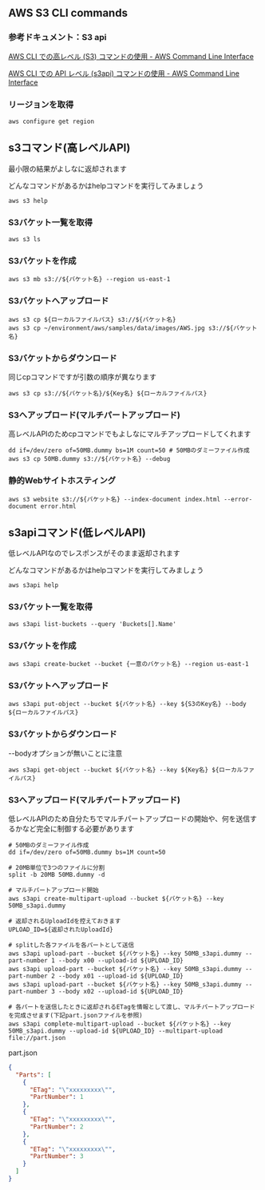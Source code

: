 ## AWS S3 CLI commands

### 参考ドキュメント：S3 api

[AWS CLI での高レベル (S3) コマンドの使用 - AWS Command Line Interface](https://docs.aws.amazon.com/ja_jp/cli/latest/userguide/cli-services-s3-commands.html)

[AWS CLI での API レベル (s3api) コマンドの使用 - AWS Command Line Interface](https://docs.aws.amazon.com/ja_jp/cli/latest/userguide/cli-services-s3-apicommands.html)

### リージョンを取得

```shell
aws configure get region
```

## s3コマンド(高レベルAPI)

最小限の結果がよしなに返却されます

どんなコマンドがあるかはhelpコマンドを実行してみましょう

```shell
aws s3 help
```

### S3バケット一覧を取得

```shell
aws s3 ls
```

### S3バケットを作成

```shell
aws s3 mb s3://${バケット名} --region us-east-1
```

### S3バケットへアップロード

```shell
aws s3 cp ${ローカルファイルパス} s3://${バケット名}
aws s3 cp ~/environment/aws/samples/data/images/AWS.jpg s3://${バケット名}
```

### S3バケットからダウンロード

同じcpコマンドですが引数の順序が異なります

```shell
aws s3 cp s3://${バケット名}/${Key名} ${ローカルファイルパス}
```

### S3へアップロード(マルチパートアップロード)

高レベルAPIのためcpコマンドでもよしなにマルチアップロードしてくれます

```shell
dd if=/dev/zero of=50MB.dummy bs=1M count=50 # 50MBのダミーファイル作成
aws s3 cp 50MB.dummy s3://${バケット名} --debug
```

### 静的Webサイトホスティング

```shell
aws s3 website s3://${バケット名} --index-document index.html --error-document error.html
```

## s3apiコマンド(低レベルAPI)

低レベルAPIなのでレスポンスがそのまま返却されます

どんなコマンドがあるかはhelpコマンドを実行してみましょう

```shell
aws s3api help
```

### S3バケット一覧を取得

```shell
aws s3api list-buckets --query 'Buckets[].Name'
```

### S3バケットを作成

```shell
aws s3api create-bucket --bucket {一意のバケット名} --region us-east-1
```

### S3バケットへアップロード

```shell
aws s3api put-object --bucket ${バケット名} --key ${S3のKey名} --body ${ローカルファイルパス}
```

### S3バケットからダウンロード

--bodyオプションが無いことに注意

```shell
aws s3api get-object --bucket ${バケット名} --key ${Key名} ${ローカルファイルパス}
```

### S3へアップロード(マルチパートアップロード)

低レベルAPIのため自分たちでマルチパートアップロードの開始や、何を送信するかなど完全に制御する必要があります

```shell
# 50MBのダミーファイル作成
dd if=/dev/zero of=50MB.dummy bs=1M count=50

# 20MB単位で3つのファイルに分割
split -b 20MB 50MB.dummy -d

# マルチパートアップロード開始
aws s3api create-multipart-upload --bucket ${バケット名} --key 50MB_s3api.dummy

# 返却されるUploadIdを控えておきます
UPLOAD_ID=${返却されたUploadId}

# splitした各ファイルを各パートとして送信
aws s3api upload-part --bucket ${バケット名} --key 50MB_s3api.dummy --part-number 1 --body x00 --upload-id ${UPLOAD_ID}
aws s3api upload-part --bucket ${バケット名} --key 50MB_s3api.dummy --part-number 2 --body x01 --upload-id ${UPLOAD_ID}
aws s3api upload-part --bucket ${バケット名} --key 50MB_s3api.dummy --part-number 3 --body x02 --upload-id ${UPLOAD_ID}

# 各パートを送信したときに返却されるETagを情報として渡し、マルチパートアップロードを完成させます(下記part.jsonファイルを参照)
aws s3api complete-multipart-upload --bucket ${バケット名} --key 50MB_s3api.dummy --upload-id ${UPLOAD_ID} --multipart-upload file://part.json
```

part.json

```json
{
  "Parts": [
    {
      "ETag": "\"xxxxxxxxx\"",
      "PartNumber": 1
    },
    {
      "ETag": "\"xxxxxxxxx\"",
      "PartNumber": 2
    },
    {
      "ETag": "\"xxxxxxxxx\"",
      "PartNumber": 3
    }
  ]
}
```
